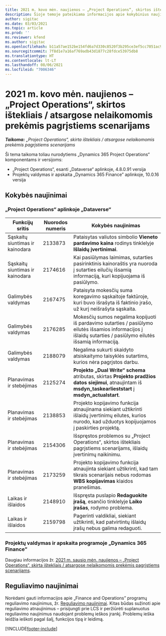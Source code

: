 ```yaml
---
title: 2021 m. kovo mėn. naujienos – „Project Operations“, skirtos ištekliais / atsargose nelaikomomis prekėmis pagrįstiems scenarijams
description: Šioje temoje pateikiama informacijos apie kokybinius naujinimus, pasiekiamus 2021 m. kovo mėn. „Project Operations”, skirtos ištekliais / atsargose nelaikomomis prekėmis pagrįstiems scenarijams, leidime.
author: sigitac
ms.date: 03/03/2021
ms.topic: article
ms.prod: ''
ms.reviewer: kfend
ms.author: sigitac
ms.openlocfilehash: b11a57ae152be154fd6a7d330c8520f3b295ce3ef5cc7051ac9b343e3bcdbe12
ms.sourcegitcommit: 7f8d1e7a16af769adb43d1877c28fdce53975db8
ms.translationtype: HT
ms.contentlocale: lt-LT
ms.lasthandoff: 08/06/2021
ms.locfileid: "7006346"
---
```

# <a name="whats-new-march-2021---project-operations-for-resourcenon-stocked-based-scenarios"></a>2021 m. kovo mėn. naujienos – „Project Operations“, skirtos ištekliais / atsargose nelaikomomis prekėmis pagrįstiems scenarijams

_**Taikoma:** „Project Operations“, skirta ištekliais / atsargose nelaikomomis prekėmis pagrįstiems scenarijams_

Ši tema taikoma toliau nurodytiems „Dynamics 365 Project Operations“ komponentams ir versijoms:

- „Project Operations“, esanti „Dataverse“ aplinkoje, 4.8.0.91 versija 
- Projektų valdymas ir apskaita „Dynamics 365 Finance” aplinkoje, 10.0.16 versija 

## <a name="quality-updates"></a>Kokybės naujinimai

### <a name="project-operations-on-dataverse"></a>„Project Operations“ aplinkoje „Dataverse“


| **Funkcijų sritis** | **Nuorodos numeris** | **Kokybės naujinimas** |
| --- | --- | --- |
| Sąskaitų siuntimas ir kainodara | 2133873 | Pataisytas valiutos simbolio **Vieneto pardavimo kaina** rodinys tinklelyje **Išlaidų įvertinimai**. |
| Sąskaitų siuntimas ir kainodara | 2174616 | Kai pasiūlymas laimimas, sutarties pasirinktinis kainoraštis yra nuoroda į sutarties eilučių išsamią informaciją, kuri kopijuojama iš pasiūlymo. |
| Galimybės valdymas | 2167475 | Pataisyta mokesčių suma koregavimo sąskaitoje faktūroje, kuri buvo išrašyta iš faktinio įrašo, už kurį neišrašyta sąskaita. |
| Galimybės valdymas | 2176285 | Mokesčių sumos negalima kopijuoti iš pardavimo sutarties / pasiūlymo eilutės išsamios informacijos į išlaidų sutarties / pasiūlymo eilutės išsamią informaciją. |
| Galimybės valdymas | 2188079 | Negalima sukurti skaidyto atsiskaitymo taisyklės sutartims, kurios nėra pagrįstos darbu. |
| Planavimas ir stebėjimas | 2125274 | **Projekto „Dual Write“ schema** atributas, skirtas **Projekto pradžios datos siejimui**, atnaujintam iš **msdyn\_taskearlieststart** į **msdyn\_actualstart**. |
| Planavimas ir stebėjimas | 2138853 | Projekto kopijavimo funkcija atnaujinama siekiant užtikrinti išlaidų įvertinimų eilutes, kurios nurodo, kad užduotys kopijuojamos į paskirties projektą. |
| Planavimas ir stebėjimas | 2154306 | Išspręstos problemos su „Project Operations“, skirtos ištekliais pagrįstiems scenarijams, išlaidų įvertinimų naikinimu. |
| Planavimas ir stebėjimas | 2173259 | Projekto kopijavimo funkcija atnaujinta siekiant užtikrinti, kad tam tikrais scenarijais nebus rodomas **WBS kopijavimas** klaidos pranešimas. |
| Laikas ir išlaidos | 2148910 | Išspręsta puslapio **Redaguokite įrašą**, esančio tinklelyje **Laiko įrašas**, rodymo problema. |
| Laikas ir išlaidos | 2159798 | Pagerinti valdikliai, siekiant užtikrinti, kad patvirtintų išlaidų įrašų nebus galima redaguoti. |

### <a name="project-management-and-accounting-on-dynamics-365-finance"></a>Projektų valdymas ir apskaita programoje „Dynamics 365 Finance”

Daugiau informacijos žr. [2021 m. sausio mėn. naujienos – „Project Operations“, skirta ištekliais / atsargose nelaikomomis prekėmis pagrįstiems scenarijams](whats-new-jan-2021-resource-based.md).

## <a name="regulatory-updates"></a>Reguliavimo naujinimai

Norėdami gauti informacijos apie „Finance and Operations” programų reguliavimo naujinimus, žr. [Reguliavimo naujinimai](/dynamics365/finance/localizations/regulatory-updates). Kitas būdas sužinoti apie reguliavimo atnaujinimus – prisijungti prie LCS ir peržiūrėti suplanuotus reguliavimo naujinimus naudojant problemų ieškos įrankį. Problemų ieška leidžia ieškoti pagal šalį, funkcijos tipą ir leidimą.


[!INCLUDE[footer-include](../includes/footer-banner.md)]